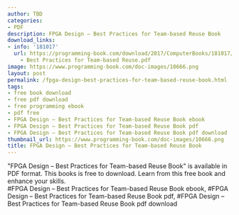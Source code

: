 ```yaml
---
author: TBD
categories:
- PDF
description: FPGA Design – Best Practices for Team-based Reuse Book
download_links:
- info: '181017'
  url: https://programming-book.com/download/2017/ComputerBooks/181017/FPGA Design
    - Best Practices for Team-based Reuse.pdf
image: https://www.programming-book.com/doc-images/10666.png
layout: post
permalink: /fpga-design-best-practices-for-team-based-reuse-book.html
tags:
- free book download
- free pdf download
- free programming ebook
- pdf free
- FPGA Design – Best Practices for Team-based Reuse Book ebook
- FPGA Design – Best Practices for Team-based Reuse Book pdf
- FPGA Design – Best Practices for Team-based Reuse Book pdf download
thumbnail_url: https://www.programming-book.com/doc-images/10666.png
title: FPGA Design – Best Practices for Team-based Reuse Book
---
```


 
<div class="item-desc text-justify">
  "FPGA Design – Best Practices for Team-based Reuse Book" is available in PDF format. This books is free to download. Learn from this free book and enhance your skills.
  <br>
  #FPGA Design – Best Practices for Team-based Reuse Book ebook, #FPGA Design – Best Practices for Team-based Reuse Book pdf, #FPGA Design – Best Practices for Team-based Reuse Book pdf download
</div>